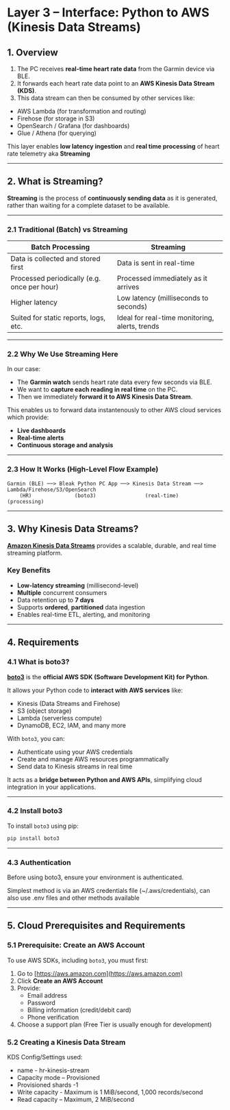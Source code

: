 # Layer 3 – Interface: Python to AWS (Kinesis Data Streams)

## 1. Overview

1) The PC receives **real-time heart rate data** from the Garmin device via BLE.  
2) It forwards each heart rate data point to an **AWS Kinesis Data Stream (KDS)**.  
3) This data stream can then be consumed by other services like:

- AWS Lambda (for transformation and routing)
- Firehose (for storage in S3)
- OpenSearch / Grafana (for dashboards)
- Glue / Athena (for querying)

This layer enables **low latency ingestion** and **real time processing** of heart rate telemetry aka **Streaming**

---

## 2. What is Streaming?

**Streaming** is the process of **continuously sending data** as it is generated, rather than waiting for a complete dataset to be available.

---

### 2.1 Traditional (Batch) vs Streaming

| Batch Processing                           | Streaming                                      |
|--------------------------------------------|------------------------------------------------|
| Data is collected and stored first         | Data is sent in real-time                      |
| Processed periodically (e.g. once per hour)| Processed immediately as it arrives            |
| Higher latency                             | Low latency (milliseconds to seconds)          |
| Suited for static reports, logs, etc.      | Ideal for real-time monitoring, alerts, trends |

---

### 2.2 Why We Use Streaming Here

In our case:

- The **Garmin watch** sends heart rate data every few seconds via BLE.
- We want to **capture each reading in real time** on the PC.
- Then we immediately **forward it to AWS Kinesis Data Stream**.

This enables us to forward data instantenously to other AWS cloud services which provide:

- **Live dashboards**
- **Real-time alerts**
- **Continuous storage and analysis**

---

### 2.3 How It Works (High-Level Flow Example)

```plaintext
Garmin (BLE) ──> Bleak Python PC App ──> Kinesis Data Stream ──> Lambda/Firehose/S3/OpenSearch
    (HR)              (boto3)                (real-time)                (processing)
```

---

## 3. Why Kinesis Data Streams?

[**Amazon Kinesis Data Streams**](https://docs.aws.amazon.com/kinesis/) provides a scalable, durable, and real time streaming platform.

### Key Benefits

- **Low-latency streaming** (millisecond-level)
- **Multiple** concurrent consumers  
- Data retention up to **7 days**
- Supports **ordered**, **partitioned** data ingestion  
- Enables real-time ETL, alerting, and monitoring

---

## 4. Requirements

### 4.1 What is boto3?

[**boto3**](https://boto3.amazonaws.com/v1/documentation/api/latest/index.html) is the **official AWS SDK (Software Development Kit) for Python**.

It allows your Python code to **interact with AWS services** like:

- Kinesis (Data Streams and Firehose)
- S3 (object storage)
- Lambda (serverless compute)
- DynamoDB, EC2, IAM, and many more

With `boto3`, you can:
- Authenticate using your AWS credentials
- Create and manage AWS resources programmatically
- Send data to Kinesis streams in real time

It acts as a **bridge between Python and AWS APIs**, simplifying cloud integration in your applications.

---

### 4.2 Install boto3

To install `boto3` using pip:

```bash
pip install boto3
```
---

### 4.3 Authentication

Before using boto3, ensure your environment is authenticated.

Simplest method is via an AWS credentials file (~/.aws/credentials), can also use .env files and other methods available

---

## 5. Cloud Prerequisites and Requirements

### 5.1 Prerequisite: Create an AWS Account

To use AWS SDKs, including `boto3`, you must first:

1. Go to [https://aws.amazon.com](https://aws.amazon.com)  
2. Click **Create an AWS Account**
3. Provide:
   - Email address
   - Password
   - Billing information (credit/debit card)
   - Phone verification
4. Choose a support plan (Free Tier is usually enough for development)

### 5.2 Creating a Kinesis Data Stream

KDS Config/Settings used: 

- name - hr-kinesis-stream
- Capacity mode – Provisioned
- Provisioned shards -1
- Write capacity - Maximum is 1 MiB/second, 1,000 records/second
- Read capacity – Maximum, 2 MiB/second






